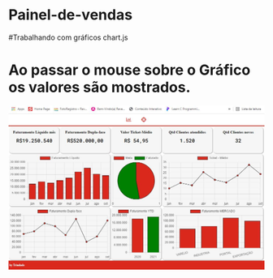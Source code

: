 # Painel-de-vendas
 #Trabalhando com gráficos chart.js
 # Ao passar o mouse sobre o Gráfico os valores são mostrados.

![img oainel](https://github.com/lucianotrindade/Painel-de-vendas/blob/main/assets/img/Painel.JPG)